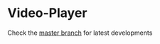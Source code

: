 # Video-Player
Check the [master branch](https://github.com/aneesh98/Video-Player/tree/master) for latest developments
